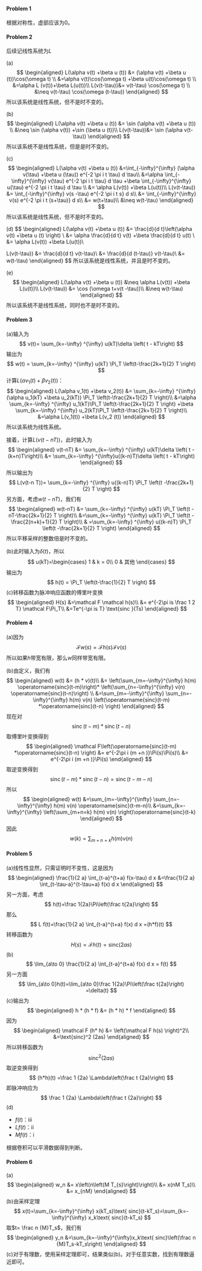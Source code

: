 #### Problem 1

根据对称性，虚部应该为$0$。



#### Problem 2

后续记线性系统为$L$

(a)
$$
\begin{aligned}
L(\alpha v(t) +\beta u (t))
&= (\alpha v(t) +\beta u (t))\cos(\omega t) \\
&=\alpha v(t)\cos(\omega t)  +\beta u(t)\cos(\omega t)  \\
&=\alpha L (v(t))+\beta L(u(t))\\
L(v(t-\tau))&= v(t-\tau) \cos(\omega t) \\
&\neq  v(t-\tau) \cos(\omega (t-\tau))
\end{aligned}
$$
所以该系统是线性系统，但不是时不变的。

(b)
$$
\begin{aligned}
L(\alpha v(t) +\beta u (t))
&= \sin (\alpha v(t) +\beta u (t)) \\
&\neq \sin (\alpha v(t)) +\sin (\beta u (t))\\
L(v(t-\tau))&= \sin (\alpha v(t-\tau))  
\end{aligned}
$$
所以该系统不是线性系统，但是是时不变的。

(c)
$$
\begin{aligned}
L(\alpha v(t) +\beta u (t))
&=\int_{-\infty}^{\infty} (\alpha v(\tau) +\beta u (\tau)) e^{-2 \pi i t \tau} d \tau\\
&=\alpha \int_{-\infty}^{\infty} v(\tau) e^{-2 \pi i t \tau} d \tau
+\beta \int_{-\infty}^{\infty} u(\tau) e^{-2 \pi i t \tau} d \tau \\
&= \alpha L(v(t)) +\beta L(u(t))\\
L(v(t-\tau))
&=  \int_{-\infty}^{\infty} v(s -\tau) e^{-2 \pi i t s} d s\\
&= \int_{-\infty}^{\infty} v(s) e^{-2 \pi i t (s+\tau)} d s\\
&= w(t+\tau)\\
&\neq w(t-\tau)
\end{aligned}
$$
所以该系统是线性系统，但不是时不变的。

(d)
$$
\begin{aligned}
L(\alpha v(t) +\beta u (t))
&= \frac{d}{d t}\left(\alpha v(t) +\beta u (t) \right) \\
&= \alpha \frac{d}{d t} v(t) +\beta \frac{d}{d t} u(t)   \\
&= \alpha L(v(t)) +\beta L(u(t))\\

L(v(t-\tau))
&=  \frac{d}{d t} v(t-\tau)\\
&=  \frac{d}{d (t-\tau)} v(t-\tau)\\
&= w(t-\tau)
\end{aligned}
$$
所以该系统是线性系统，并且是时不变的。

(e)
$$
\begin{aligned}
L(\alpha v(t) +\beta u (t))
&\neq \alpha L(v(t)) +\beta L(u(t))\\
L(v(t-\tau))
&= \cos (\omega t+v(t -\tau))\\
&\neq w(t-\tau)
\end{aligned}
$$
所以该系统不是线性系统，同时也不是时不变的。



#### Problem 3

(a)输入为
$$
v(t)= \sum_{k=-\infty} ^{\infty} u(kT)\delta \left( t - kT\right)
$$
输出为
$$
w(t) = \sum_{k=-\infty} ^{\infty} u(kT) \Pi_T \left(t-\frac{2k+1}{2} T \right)
$$
计算$L(\alpha  v_1(t) +\beta v_2(t))$：
$$
\begin{aligned}
L(\alpha  v_1(t) +\beta v_2(t))
&= \sum_{k=-\infty} ^{\infty} (\alpha  u_1(kT) +\beta u_2(kT)) \Pi_T \left(t-\frac{2k+1}{2} T \right)\\
&=\alpha \sum_{k=-\infty} ^{\infty}  u_1(kT)\Pi_T \left(t-\frac{2k+1}{2} T \right)
+\beta \sum_{k=-\infty} ^{\infty}  u_2(kT)\Pi_T \left(t-\frac{2k+1}{2} T \right)\\
&=\alpha L(v_1(t)) +\beta L(v_2 (t))
\end{aligned}
$$
所以该系统为线性系统。

接着，计算$L(v(t-n T))$，此时输入为
$$
\begin{aligned}
v(t-nT)
&= \sum_{k=-\infty} ^{\infty} u(kT)\delta \left( t - (k+n)T\right)\\
&= \sum_{k=-\infty} ^{\infty}u((k-n)T)\delta \left( t - kT\right)
\end{aligned}
$$
所以输出为
$$
L(v(t-n T))= \sum_{k=-\infty} ^{\infty} u((k-n)T) \Pi_T \left(t -\frac{2k+1}{2} T \right)
$$
另方面，考虑$w(t-nT)$，我们有
$$
\begin{aligned}
w(t-nT)
&= \sum_{k=-\infty} ^{\infty} u(kT) \Pi_T \left(t -nT-\frac{2k+1}{2} T \right)\\
&=\sum_{k=-\infty} ^{\infty} u(kT) \Pi_T \left(t -\frac{2(n+k)+1}{2} T \right)\\
& =\sum_{k=-\infty} ^{\infty} u((k-n)T) \Pi_T \left(t -\frac{2k+1}{2} T \right)
\end{aligned}
$$
所以平移采样的整数倍是时不变的。

(b)此时输入为$\delta (t)$，所以
$$
 u(kT)=\begin{cases}
1 & k = 0\\
0 & 其他
\end{cases}
$$
输出为
$$
h(t) =  \Pi_T \left(t-\frac{1}{2} T \right)
$$
(c)转移函数为脉冲响应函数的傅里叶变换
$$
\begin{aligned}
H(s)
&=\mathcal F \mathcal h(s)\\
&=  e^{-2\pi is \frac 1 2 T} \mathcal F\Pi_T\\
&=Te^{-\pi is T} \text{sinc }(Ts)
\end{aligned}
$$



#### Problem 4

(a)因为
$$
\mathcal F w(s)= \mathcal F h(s) \mathcal F v(s)
$$
所以如果$h$带宽有限，那么$w$同样带宽有限。

(b)由定义，我们有
$$
\begin{aligned}
w(t)
&= (h * v)(t)\\
&=
 \left(\sum_{m=-\infty}^{\infty} h(m) \operatorname{sinc}(t-m)\right)*
 \left(\sum_{n=-\infty}^{\infty} v(n) \operatorname{sinc}(t-n)\right) \\
 &=\sum_{m=-\infty}^{\infty} \sum_{n=-\infty}^{\infty}
 h(m) v(n)  \left(\operatorname{sinc}(t-m)  *\operatorname{sinc}(t-n)  \right)
\end{aligned}
$$
现在对
$$
\operatorname{sinc}(t-m)  *\operatorname{sinc}(t-n)
$$
取傅里叶变换得到
$$
\begin{aligned}
\mathcal F\left(\operatorname{sinc}(t-m)  *\operatorname{sinc}(t-n)  \right)
&= e^{-2\pi i (m +n )}\Pi(s)\Pi(s)\\
&= e^{-2\pi i (m +n )}\Pi(s)
\end{aligned}
$$
取逆变换得到
$$
\operatorname{sinc}(t-m)  *\operatorname{sinc}(t-n)  = \operatorname{sinc}(t-m-n)
$$
所以
$$
\begin{aligned}
w(t)
&=\sum_{m=-\infty}^{\infty} \sum_{n=-\infty}^{\infty}
 h(m) v(n)  \operatorname{sinc}(t-m-n)\\
 &=\sum_{k=-\infty}^{\infty} \left(\sum_{m+n=k} h(m) v(n)   \right)\operatorname{sinc}(t-k)
\end{aligned}
$$
因此
$$
w(k) =\sum_{m+n=k} h(m) v(n)
$$



#### Problem 5

(a)线性性显然，只需证明时不变性，这是因为
$$
\begin{aligned}
\frac{1}{2 a} \int_{t-a}^{t+a} f(x-\tau) d x 
&=\frac{1}{2 a} \int_{t-\tau-a}^{t-\tau+a} f(x) d x 
\end{aligned}
$$
另一方面，考虑
$$
h(t)=\frac 1{2a}\Pi\left(\frac t{2a}\right)
$$
那么
$$
L f(t)=\frac{1}{2 a} \int_{t-a}^{t+a} f(x) d x
=(h*f)(t)
$$
转移函数为
$$
H(s) =\mathcal F h(t)=\text{sinc} (2as)
$$
(b)
$$
\lim_{a\to 0} \frac{1}{2 a} \int_{t-a}^{t+a} f(x) d x = f(t)
$$
另一方面
$$
\lim_{a\to 0}h(t)=\lim_{a\to 0}\frac 1{2a}\Pi\left(\frac t{2a}\right) =\delta(t)
$$
(c)输出为
$$
\begin{aligned}
h * (h * f)
&= (h * h) * f
\end{aligned}
$$
因为
$$
\begin{aligned}
\mathcal F (h* h)
&= \left(\mathcal F h(s)  \right)^2\\
&=\text{sinc}^2 (2as)
\end{aligned}
$$
所以转移函数为
$$
\text{sinc}^2 (2as)
$$
取逆变换得到
$$
(h*h)(t) =\frac 1 {2a} \Lambda\left(\frac t {2a}\right)
$$
即脉冲响应为
$$
\frac 1 {2a} \Lambda\left(\frac t {2a}\right)
$$
(d)

- $f(t)$：iii
- $Lf(t)$：ii
- $Mf (t)$：i

根据卷积可以平滑数据得到判断。



#### Problem 6

(a)
$$
\begin{aligned}
w_n
&= x\left(n\left(M T_{s}\right)\right)\\
&= x(nM T_s)\\
&= x_{nM}
\end{aligned}
$$
(b)由采样定理
$$
x(t)=\sum_{k=-\infty}^{\infty} x(kT_s)\text{ sinc}(t-kT_s)=\sum_{k=-\infty}^{\infty} x_k\text{ sinc}(t-kT_s)
$$
取$t= \frac n {M}T_s$，我们有
$$
\begin{aligned}
y_n
&=\sum_{k=-\infty}^{\infty}x_k\text{ sinc}\left(\frac n {M}T_s-kT_s\right)
\end{aligned}
$$
(c)对于有理数，使用采样定理即可，结果类似(b)。对于任意实数，找到有理数逼近即可。